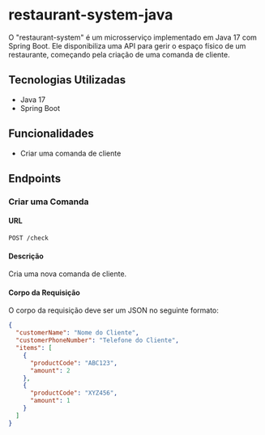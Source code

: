 # restaurant-system-java

O "restaurant-system" é um microsserviço implementado em Java 17 com Spring Boot. Ele disponibiliza uma API para gerir o espaço físico de um restaurante, começando pela criação de uma comanda de cliente.

## Tecnologias Utilizadas

- Java 17
- Spring Boot

## Funcionalidades

- Criar uma comanda de cliente

## Endpoints

### Criar uma Comanda

#### URL

`POST /check`

#### Descrição

Cria uma nova comanda de cliente.

#### Corpo da Requisição

O corpo da requisição deve ser um JSON no seguinte formato:

```json
{
  "customerName": "Nome do Cliente",
  "customerPhoneNumber": "Telefone do Cliente",
  "items": [
    {
      "productCode": "ABC123",
      "amount": 2
    },
    {
      "productCode": "XYZ456",
      "amount": 1
    }
  ]
}
